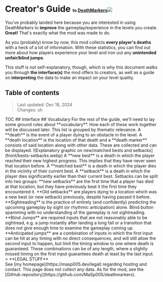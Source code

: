 <!-- 
  https://i.kym-cdn.com/photos/images/newsfeed/002/515/832/ee7.jpg 
  opens .md
  looks inside
  html

  no but the server.js just carries this over to the html being sent, and its much easier for me to write this guide in markdown than html all the way
-->
<!DOCTYPE html>
<html><head>
  <title>DeathMarkers Creator Guide</title>
  <link rel="stylesheet" href="/style.css">
  <meta charset="utf-8">
  <meta http-equiv="X-UA-Compatible" content="IE=edge">
  <meta name="description" content="">
  <meta name="viewport" content="width=device-width, initial-scale=1">
</head><body>
<main>

# Creator's Guide <span style="font-size:50%">to [DeathMarkers](https://github.com/MaSp005/deathmarkers)</span><img src="/banner.png">
You've probably landed here because you are interested in using DeathMarkers to **improve** the gameplay/experience in the levels you create. **Great!** That's exactly what the mod was made to do.

As you (probably) know by now, this mod collects **every player's deaths** with a heck of a lot of information. With these statistics, you can find out more about how players experience your level and iron out any **unintended unfair/blind jumps**.

This stuff is not self-explanatory, though, which is why this document walks you through **the interface(s)** the mod offers to creators, as well as a guide on **interpreting** the data to make an impact on your level quality.

## Table of contents

> Last updated: Dec 18, 2024<br>Changes: uh

<?>TOC

## Interface

## Vocabulary

For the rest of the guide, we'll need to lay some ground rules about **vocabulary**. How each of these work together will be discussed later. This list is grouped by thematic relevance.

A **death** is the event of a player dying to an obstacle in the level. A **death location** is the location of that death and a **death marker** consists of said location along with other data. These are collected and can be displayed.

![Explanatory graphic on new/matched bests and setbacks](front/bests-setbacks.webp)

A **new best** is a death in which the player reached their new highest progress. This implies that they have never seen that location before. A **matched best** is a death in which the player dies in the vicinity of their current best. 

A **setback** is a death in which the player dies significantly earlier than their current best. Setbacks can be split into two groups: **new setbacks** are the first time that a player has died at that location, but they have previously beat it the first time they encountered it. **Old setbacks** are players dying to a location which was a new best (or new setback) previously, despite having passed it before.

**Sightreading** is the practice of entirely (and confidently) predicting the upcoming gameplay by sight (or rhythmic anticipation) alone. Blind button spamming with no understanding of the gameplay is not sightreading. **Blind Jumps** are required inputs that are not reasonably able to be sightread, e.g. a jump instantly after landing a long fall or a transition that does not give enough time to examine the gameplay coming up.

**Anticipated jumps** are a combination of inputs in which the first input can be hit at any timing with no direct consequences, and will still allow the second input to happen, but limit the timing window to one where death is guaranteed. These combinations can be of any length, where a slightly missed timing on the first input guarantees death at least by the last input.

<!-- TODO: Explanatory graphic on Anticipated Jumps (maybe even a gif) -->

</main>

> **LEGAL STUFF**<br>See [my homepage](https://masp005.dev/legal) regarding hosting and contact. This page does not collect any data. As for the mod, see the [GitHub repository](https://github.com/MaSp005/deathmarkers).
</body></html>